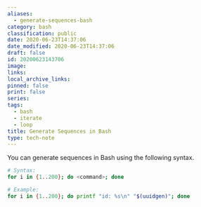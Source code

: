```yaml
---
aliases:
  - generate-sequences-bash
category: bash
classification: public
date: 2020-06-23T14:37:06
date_modified: 2020-06-23T14:37:06
draft: false
id: 20200623143706
image: 
links: 
local_archive_links: 
pinned: false
print: false
series: 
tags:
  - bash
  - iterate
  - loop
title: Generate Sequences in Bash
type: tech-note
---
```


You can generate sequences in Bash using the following syntax.

```sh
# Syntax:
for i in {1..200}; do <command>; done

# Example:
for i in {1..200}; do printf "id: %s\n" "$(uuidgen)"; done
```
